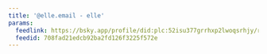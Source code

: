```yaml
---
title: '@elle.email - elle'
params:
  feedlink: https://bsky.app/profile/did:plc:52isu377grrhxp2lwoqsrhjy/rss
  feedid: 708fad21edcb92ba2fd126f3225f572e
---
```

